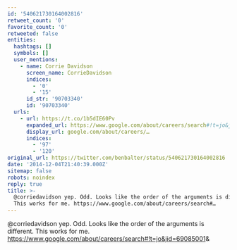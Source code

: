 ```yaml
---
id: '540621730164002816'
retweet_count: '0'
favorite_count: '0'
retweeted: false
entities:
  hashtags: []
  symbols: []
  user_mentions:
    - name: Corrie Davidson
      screen_name: CorrieDavidson
      indices:
        - '0'
        - '15'
      id_str: '90703340'
      id: '90703340'
  urls:
    - url: https://t.co/1b5dIE60Pv
      expanded_url: https://www.google.com/about/careers/search#!t=jo&jid=69085001
      display_url: google.com/about/careers/…
      indices:
        - '97'
        - '120'
original_url: https://twitter.com/benbalter/status/540621730164002816
date: '2014-12-04T21:40:39.000Z'
sitemap: false
robots: noindex
reply: true
title: >-
  @corriedavidson yep. Odd. Looks like the order of the arguments is different.
  This works for me. https://www.google.com/about/careers/search#…
---
```


@corriedavidson yep. Odd. Looks like the order of the arguments is different. This works for me. https://www.google.com/about/careers/search#!t=jo&jid=69085001&amp;